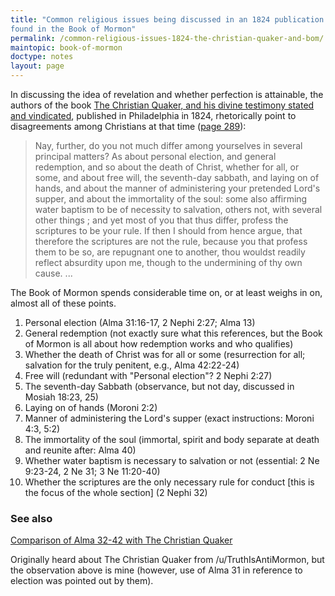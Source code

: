 ```yaml
---
title: "Common religious issues being discussed in an 1824 publication also
found in the Book of Mormon"
permalink: /common-religious-issues-1824-the-christian-quaker-and-bom/
maintopic: book-of-mormon
doctype: notes
layout: page
---
```


In discussing the idea of revelation and whether perfection is attainable, the authors of the book [The Christian Quaker, and his divine testimony stated and vindicated](https://archive.org/embed/christianquakerh00penn), published in Philadelphia in 1824, rhetorically point to disagreements among Christians at that time ([page 289](https://archive.org/details/christianquakerh00penn/page/288/mode/2up?q=devil)):

> Nay, further, do you not much differ among yourselves in several principal matters? As about personal election, and general redemption, and so about the death of Christ, whether for all, or some, and about free will, the seventh-day sabbath, and laying on of hands, and about the manner of administering your pretended Lord's supper, and about the immortality of the soul: some also affirming water baptism to be of necessity to salvation, others not, with several other things ; and yet most of you that thus differ, profess the scriptures to be your rule. If then I should from hence argue, that therefore the scriptures are not the rule, because you that profess them to be so, are repugnant one to another, thou wouldst readily reflect absurdity upon me, though to the undermining of thy own cause. ...

The Book of Mormon spends considerable time on, or at least weighs in on,
almost all of these points.

1. Personal election (Alma 31:16-17, 2 Nephi 2:27; Alma 13)
2. General redemption (not exactly sure what this references, but the Book of
   Mormon is all about how redemption works and who qualifies)
3. Whether the death of Christ was for all or some (resurrection for all; salvation for the truly penitent, e.g., Alma 42:22-24)
4. Free will (redundant with "Personal election"? 2 Nephi 2:27)
5. The seventh-day Sabbath (observance, but not day, discussed in Mosiah 18:23, 25)
6. Laying on of hands (Moroni 2:2)
7. Manner of administering the Lord's supper (exact instructions: Moroni 4:3, 5:2)
8. The immortality of the soul (immortal, spirit and body separate at death
   and reunite after: Alma 40)
9. Whether water baptism is necessary to salvation or not (essential: 2 Ne 9:23-24, 2 Ne 31; 3 Ne 11:20-40)
10. Whether the scriptures are the only necessary rule for conduct [this is the focus of the whole section] (2 Nephi 32)

### See also

[Comparison of Alma 32-42 with The Christian Quaker](https://www.reddit.com/r/mormon/comments/rx31h6/alma_3942_compared_to_penns_1824_book_the/)

Originally heard about The Christian Quaker from /u/TruthIsAntiMormon, but the
observation above is mine (however, use of Alma 31 in reference to election
was pointed out by them).
